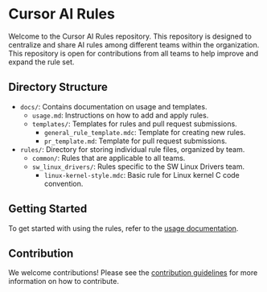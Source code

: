 # Cursor AI Rules

Welcome to the Cursor AI Rules repository. This repository is designed to centralize and share AI rules among different teams within the organization. This repository is open for contributions from all teams to help improve and expand the rule set.

## Directory Structure

- `docs/`: Contains documentation on usage and templates.
  - `usage.md`: Instructions on how to add and apply rules.
  - `templates/`: Templates for rules and pull request submissions.
    - `general_rule_template.mdc`: Template for creating new rules.
    - `pr_template.md`: Template for pull request submissions.
- `rules/`: Directory for storing individual rule files, organized by team.
  - `common/`: Rules that are applicable to all teams.
  - `sw_linux_drivers/`: Rules specific to the SW Linux Drivers team.
    - `linux-kernel-style.mdc`: Basic rule for Linux kernel C code convention.

## Getting Started

To get started with using the rules, refer to the [usage documentation](docs/usage.md).

## Contribution

We welcome contributions! Please see the [contribution guidelines](CONTRIBUTING.md) for more information on how to contribute.

